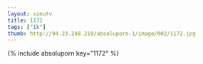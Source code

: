 ```yaml
--- 
layout: sieutv
title: 1172
tags: ["1k"]
thumb: http://94.23.248.219/absoluporn-1/image/002/1172.jpg
---
```

{% include absoluporn key="1172" %} 
